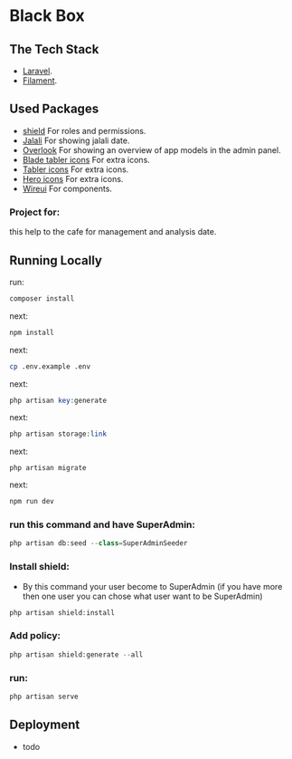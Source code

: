 # Black Box

## The Tech Stack

- [Laravel](https://laravel.com/).
- [Filament](https://filamentphp.com/).

## Used Packages

- [shield](https://filamentphp.com/plugins/bezhansalleh-shield) For roles and permissions.
- [Jalali](https://filamentphp.com/plugins/mokhosh-jalali) For showing jalali date.
- [Overlook](https://v2.filamentphp.com/plugins/overlook) For showing an overview of app models in the admin panel.
- [Blade tabler icons](https://github.com/anodyne/blade-tabler-icons) For extra icons.
- [Tabler icons](https://tabler.io/icons) For extra icons.
- [Hero icons](https://heroicons.com/) For extra icons.
- [Wireui](https://wireui.dev/) For components.

### Project for:

this help to the cafe for management and analysis date.  

## Running Locally

run:

```bash
composer install
```

next:
```bash
npm install
```

next:
```bash
cp .env.example .env
```

next:
```php
php artisan key:generate
```

next:
```php
php artisan storage:link
```

next:
```
php artisan migrate
```

next:
```bash
npm run dev
```

### run this command and have SuperAdmin:

```php
php artisan db:seed --class=SuperAdminSeeder
```

### Install shield:

- By this command your user become to SuperAdmin (if you have more then one user you can chose what user want to be SuperAdmin)
```php
php artisan shield:install
```

### Add policy:
```php
php artisan shield:generate --all
```

### run:
```php
php artisan serve
```

## Deployment
- todo
